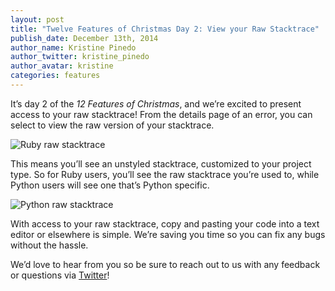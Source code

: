 ```yaml
---
layout: post
title: "Twelve Features of Christmas Day 2: View your Raw Stacktrace"
publish_date: December 13th, 2014
author_name: Kristine Pinedo
author_twitter: kristine_pinedo
author_avatar: kristine
categories: features
---
```


It’s day 2 of the *12 Features of Christmas*, and we’re excited to present access to your raw stacktrace! From the details page of an error, you can select to view the raw version of your stacktrace.

![Ruby raw stacktrace](/img/posts/raw-ruby.png)

This means you’ll see an unstyled stacktrace, customized to your project type. So for Ruby users, you’ll see the raw stacktrace you’re used to, while Python users will see one that’s Python specific.

![Python raw stacktrace](/img/posts/raw-python.png)

With access to your raw stacktrace, copy and pasting your code into a text editor or elsewhere is simple. We’re saving you time so you can fix any bugs without the hassle.

We’d love to hear from you so be sure to reach out to us with any feedback or questions via [Twitter](https://twitter.com/bugsnag)!
